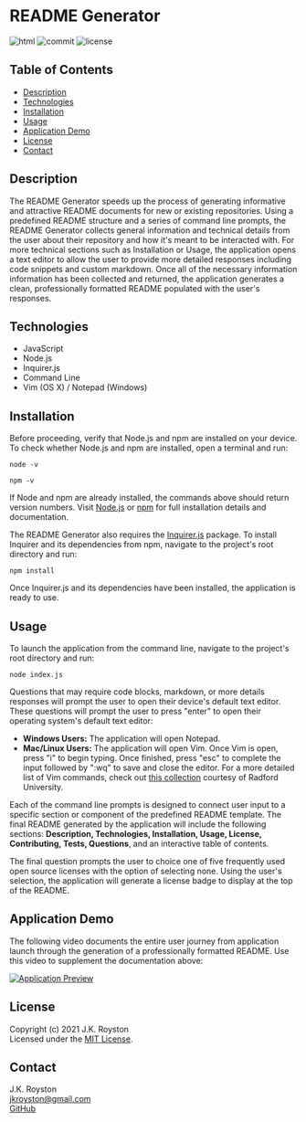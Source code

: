 # README Generator

![html](https://img.shields.io/github/languages/top/jxhnkndl/readme-generator?style=plastic)
![commit](https://img.shields.io/github/last-commit/jxhnkndl/readme-generator?style=plastic)
![license](https://img.shields.io/static/v1?label=license&message=MIT&color=orange&style=plastic)

## Table of Contents

* [Description](#description)
* [Technologies](#technologies)
* [Installation](#installation)
* [Usage](#usage)
* [Application Demo](#application-demo)
* [License](#license)
* [Contact](#contact)

## Description
The README Generator speeds up the process of generating informative and attractive README documents for new or existing repositories. Using a predefined README structure and a series of command line prompts, the README Generator collects general information and technical details from the user about their repository and how it's meant to be interacted with. For more technical sections such as Installation or Usage, the application opens a text editor to allow the user to provide more detailed responses including code snippets and custom markdown. Once all of the necessary information information has been collected and returned, the application generates a clean, professionally formatted README populated with the user's responses.

## Technologies
* JavaScript
* Node.js
* Inquirer.js
* Command Line
* Vim (OS X) / Notepad (Windows)

## Installation
Before proceeding, verify that Node.js and npm are installed on your device. To check whether Node.js and npm are installed, open a terminal and run:
```
node -v
```
```
npm -v
```
If Node and npm are already installed, the commands above should return version numbers. Visit [Node.js](http://www.nodejs.org/) or [npm](https://docs.npmjs.com/downloading-and-installing-node-js-and-npm) for full installation details and documentation.  

The README Generator also requires the [Inquirer.js](https://github.com/SBoudrias/Inquirer.js) package. To install Inquirer and its dependencies from npm, navigate to the project's root directory and run:
```
npm install
```
Once Inquirer.js and its dependencies have been installed, the application is ready to use.

## Usage
To launch the application from the command line, navigate to the project's root directory and run:
```
node index.js
```
Questions that may require code blocks, markdown, or more details responses will prompt the user to open their device's default text editor. These questions will prompt the user to press "enter" to open their operating system's default text editor:
* **Windows Users:** The application will open Notepad.
* **Mac/Linux Users:** The application will open Vim. Once Vim is open, press "i" to begin typing. Once finished, press "esc" to complete the input followed by ":wq" to save and close the editor. For a more detailed list of Vim commands, check out [this collection](https://www.radford.edu/~mhtay/CPSC120/VIM_Editor_Commands.htm) courtesy of Radford University.  

Each of the command line prompts is designed to connect user input to a specific section or component of the predefined README template. The final README generated by the application will include the following sections: **Description, Technologies, Installation, Usage, License, Contributing, Tests, Questions**, and an interactive table of contents.  

The final question prompts the user to choice one of five frequently used open source licenses with the option of selecting none. Using the user's selection, the application will generate a license badge to display at the top of the README.

## Application Demo
The following video documents the entire user journey from application launch through the generation of a professionally formatted README. Use this video to supplement the documentation above:  

[![Application Preview](assets/readme-generator-demo.gif)](https://drive.google.com/file/d/1etho5UZRIpRxv737bAu4iUli7TLAbhLT/view)

## License
Copyright (c) 2021 J.K. Royston  
Licensed under the [MIT License](https://opensource.org/licenses/MIT).

## Contact
J.K. Royston  
<jkroyston@gmail.com>  
[GitHub](https://www.github.com/jxhnkndl)